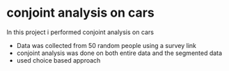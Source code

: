 # conjoint analysis on cars
<p>In this project i performed conjoint analysis on cars</p>
<ul>
<li>Data was collected from 50 random people using a survey link</li>
<li>conjoint analysis was done on both entire data and the segmented data</li>
<li>used choice based approach </li>


</ul>
